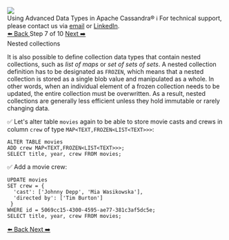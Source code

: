 <!-- TOP -->
<div class="top">
  <img src="https://datastax-academy.github.io/katapod-shared-assets/images/ds-academy-logo.svg" />
  <div class="scenario-title-section">
    <span class="scenario-title">Using Advanced Data Types in Apache Cassandra®</span>
    <span class="scenario-subtitle">ℹ️ For technical support, please contact us via <a href="mailto:aleksandr.volochnev@datastax.com">email</a> or <a href="https://dtsx.io/aleks">LinkedIn</a>.</span>
  </div>
</div>

<!-- NAVIGATION -->
<div id="navigation-top" class="navigation-top">
 <a href='command:katapod.loadPage?[{"step":"step6-cassandra"}]'
   class="btn btn-dark navigation-top-left">⬅️ Back
 </a>
<span class="step-count"> Step 7 of 10</span>
 <a href='command:katapod.loadPage?[{"step":"step8-cassandra"}]'
    class="btn btn-dark navigation-top-right">Next ➡️
  </a>
</div>

<!-- CONTENT -->

<div class="step-title">Nested collections</div>

It is also possible to define collection data types that contain nested collections, such as *list of maps* or 
*set of sets of sets*. A nested collection definition has to be designated as `FROZEN`, which means that a nested collection 
is stored as a single blob value and manipulated as a whole. In other words, when an individual element 
of a frozen collection needs to be updated, the entire collection must be overwritten. As a result, nested collections 
are generally less efficient unless they hold immutable or rarely changing data. 

✅ Let's alter table `movies` again to be able to store movie casts and crews in column `crew` of type `MAP<TEXT,FROZEN<LIST<TEXT>>>`:
```
ALTER TABLE movies 
ADD crew MAP<TEXT,FROZEN<LIST<TEXT>>>;
SELECT title, year, crew FROM movies;
```

✅ Add a movie crew:
```
UPDATE movies 
SET crew = { 
  'cast': ['Johnny Depp', 'Mia Wasikowska'], 
  'directed by': ['Tim Burton']
 }
WHERE id = 5069cc15-4300-4595-ae77-381c3af5dc5e;
SELECT title, year, crew FROM movies;
```

<!-- NAVIGATION -->
<div id="navigation-bottom" class="navigation-bottom">
 <a href='command:katapod.loadPage?[{"step":"step6-cassandra"}]'
   class="btn btn-dark navigation-bottom-left">⬅️ Back
 </a>
 <a href='command:katapod.loadPage?[{"step":"step8-cassandra"}]'
    class="btn btn-dark navigation-bottom-right">Next ➡️
  </a>
</div>

